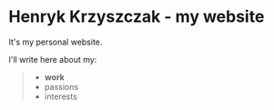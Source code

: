 # **Henryk Krzyszczak** - my website

 It's my personal website.

 I'll write here about my:
 >- **work**
 >- passions
 >- interests